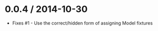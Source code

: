 
0.0.4 / 2014-10-30
==================

  * Fixes #1 - Use the correct/hidden form of assigning Model fixtures
